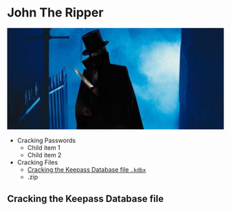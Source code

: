 # John The Ripper
![john_the_ripper](/assets/images/john_the_ripper.jpg)

- Cracking Passwords
  - Child item 1
  - Child item 2
- Cracking Files
  - [Cracking the Keepass Database file `.kdbx`](https://github.com/LynuxSydney/hackers_daydream/edit/main/tools/John%20the%20Ripper.md#cracking-kdbx-files)
  - .zip
  

## Cracking the Keepass Database file
